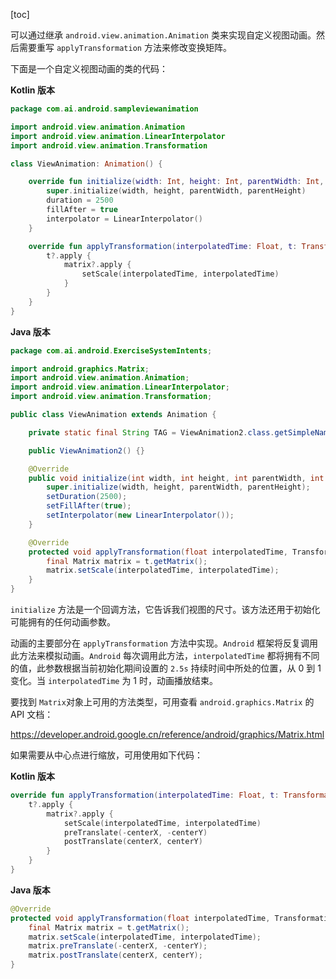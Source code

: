 [toc]

可以通过继承 `android.view.animation.Animation` 类来实现自定义视图动画。然后需要重写 `applyTransformation` 方法来修改变换矩阵。

下面是一个自定义视图动画的类的代码：

**Kotlin 版本**

```kotlin
package com.ai.android.sampleviewanimation

import android.view.animation.Animation
import android.view.animation.LinearInterpolator
import android.view.animation.Transformation

class ViewAnimation: Animation() {

    override fun initialize(width: Int, height: Int, parentWidth: Int, parentHeight: Int) {
        super.initialize(width, height, parentWidth, parentHeight)
        duration = 2500
        fillAfter = true
        interpolator = LinearInterpolator()
    }

    override fun applyTransformation(interpolatedTime: Float, t: Transformation?) {
        t?.apply {
            matrix?.apply {
                setScale(interpolatedTime, interpolatedTime)
            }
        }
    }
}
```

**Java 版本**

```java
package com.ai.android.ExerciseSystemIntents;

import android.graphics.Matrix;
import android.view.animation.Animation;
import android.view.animation.LinearInterpolator;
import android.view.animation.Transformation;

public class ViewAnimation extends Animation {

    private static final String TAG = ViewAnimation2.class.getSimpleName();

    public ViewAnimation2() {}

    @Override
    public void initialize(int width, int height, int parentWidth, int parentHeight) {
        super.initialize(width, height, parentWidth, parentHeight);
        setDuration(2500);
        setFillAfter(true);
        setInterpolator(new LinearInterpolator());
    }

    @Override
    protected void applyTransformation(float interpolatedTime, Transformation t) {
        final Matrix matrix = t.getMatrix();
        matrix.setScale(interpolatedTime, interpolatedTime);
    }
}
```

`initialize` 方法是一个回调方法，它告诉我们视图的尺寸。该方法还用于初始化可能拥有的任何动画参数。

动画的主要部分在 `applyTransformation` 方法中实现。`Android` 框架将反复调用此方法来模拟动画。`Android` 每次调用此方法，`interpolatedTime` 都将拥有不同的值，此参数根据当前初始化期间设置的 `2.5s` 持续时间中所处的位置，从 0 到 1 变化。当 `interpolatedTime` 为 1 时，动画播放结束。

要找到 `Matrix`对象上可用的方法类型，可用查看 `android.graphics.Matrix` 的 API 文档：

<https://developer.android.google.cn/reference/android/graphics/Matrix.html>

如果需要从中心点进行缩放，可用使用如下代码：

**Kotlin 版本**

```kotlin
override fun applyTransformation(interpolatedTime: Float, t: Transformation?) {
    t?.apply {
        matrix?.apply {
            setScale(interpolatedTime, interpolatedTime)
            preTranslate(-centerX, -centerY)
            postTranslate(centerX, centerY)
        }
    }
}
```

**Java 版本**

```java
@Override
protected void applyTransformation(float interpolatedTime, Transformation t) {
    final Matrix matrix = t.getMatrix();
    matrix.setScale(interpolatedTime, interpolatedTime);
    matrix.preTranslate(-centerX, -centerY);
    matrix.postTranslate(centerX, centerY);
}
```

